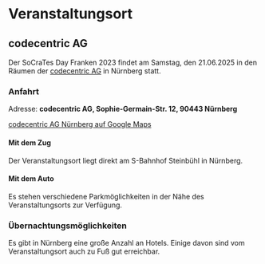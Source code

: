 # Veranstaltungsort

## codecentric AG

Der SoCraTes Day Franken 2023 findet am Samstag, den 21.06.2025 in den Räumen der <a href="//www.codecentric.de" target="_blank">codecentric AG</a> in Nürnberg statt.

### Anfahrt

Adresse: **codecentric AG, Sophie-Germain-Str. 12, 90443 Nürnberg**

<a href="https://maps.app.goo.gl/Yg6pY67Mx1APkNCn8" target="_blank">codecentric AG Nürnberg auf Google Maps</a>

#### Mit dem Zug

Der Veranstaltungsort liegt direkt am S-Bahnhof Steinbühl in Nürnberg.

#### Mit dem Auto

Es stehen verschiedene Parkmöglichkeiten in der Nähe des Veranstaltungsorts zur Verfügung.

### Übernachtungsmöglichkeiten

Es gibt in Nürnberg eine große Anzahl an Hotels. Einige davon sind vom Veranstaltungsort auch zu Fuß gut erreichbar.
